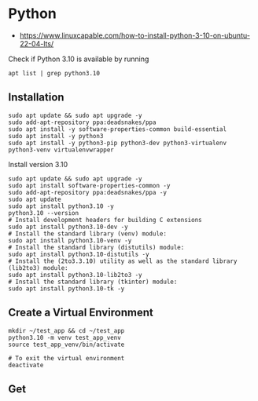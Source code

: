 # Python

- https://www.linuxcapable.com/how-to-install-python-3-10-on-ubuntu-22-04-lts/

Check if Python 3.10 is available by running
```shell
apt list | grep python3.10
```

## Installation

```shell
sudo apt update && sudo apt upgrade -y
sudo add-apt-repository ppa:deadsnakes/ppa
sudo apt install -y software-properties-common build-essential
sudo apt install -y python3
sudo apt install -y python3-pip python3-dev python3-virtualenv python3-venv virtualenvwrapper
```

Install version 3.10

```shell
sudo apt update && sudo apt upgrade -y
sudo apt install software-properties-common -y
sudo add-apt-repository ppa:deadsnakes/ppa -y
sudo apt update
sudo apt install python3.10 -y
python3.10 --version
# Install development headers for building C extensions
sudo apt install python3.10-dev -y
# Install the standard library (venv) module:
sudo apt install python3.10-venv -y
# Install the standard library (distutils) module:
sudo apt install python3.10-distutils -y
# Install the (2to3.3.10) utility as well as the standard library (lib2to3) module:
sudo apt install python3.10-lib2to3 -y
# Install the standard library (tkinter) module:
sudo apt install python3.10-tk -y
```

## Create a Virtual Environment
```shell
mkdir ~/test_app && cd ~/test_app
python3.10 -m venv test_app_venv
source test_app_venv/bin/activate

# To exit the virtual environment
deactivate
```


## Get 